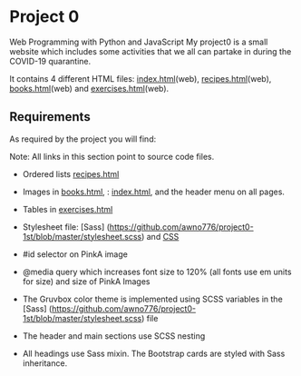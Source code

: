 # Project 0

Web Programming with Python and JavaScript
My project0 is a small website which includes some activities that we all can partake in during the COVID-19 quarantine.

It contains 4 different HTML files: [index.html]( https://github.com/awno776/project0-1st/blob/master/index.html)(web), [recipes.html]( https://github.com/awno776/project0-1st/blob/master/recipes.html)(web), [books.html]( https://github.com/awno776/project0-1st/blob/master/books.html)(web) and [exercises.html]( https://github.com/awno776/project0-1st/blob/master/exercises.html)(web).

## Requirements

As required by the project you will find:

Note: All links in this section point to source code files.

- Ordered lists [recipes.html]( https://github.com/awno776/project0-1st/blob/master/recipes.html) 
- Images in [books.html]( https://github.com/awno776/project0-1st/blob/master/books.html), : [index.html]( https://github.com/awno776/project0-1st/blob/master/index.html), and the header menu on all pages.
- Tables in [exercises.html]( https://github.com/awno776/project0-1st/blob/master/exercises.html)

- Stylesheet file: [Sass] (https://github.com/awno776/project0-1st/blob/master/stylesheet.scss) and [CSS]( https://github.com/awno776/project0-1st/blob/master/stylesheet.css)

- #id selector on PinkA image

- @media query which increases font size to 120% (all fonts use em units for size) and size of PinkA Images
- The Gruvbox color theme is implemented using SCSS variables in the [Sass] (https://github.com/awno776/project0-1st/blob/master/stylesheet.scss) file
- The header and main sections use SCSS nesting
- All <h> headings use Sass mixin. The Bootstrap cards are styled with Sass inheritance.
